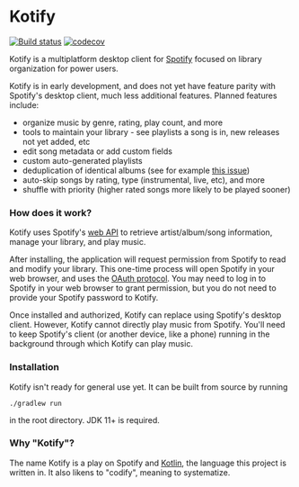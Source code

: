 # Kotify

[![Build status](https://github.com/dzirbel/kotify/workflows/Build/badge.svg)](https://github.com/dzirbel/kotify/actions/workflows/build.yml)
[![codecov](https://codecov.io/gh/dzirbel/kotify/branch/master/graph/badge.svg?token=RZU5D35M5E)](https://codecov.io/gh/dzirbel/kotify)

Kotify is a multiplatform desktop client for [Spotify](https://www.spotify.com/) focused on library
organization for power users.

Kotify is in early development, and does not yet have feature parity with Spotify's desktop client,
much less additional features. Planned features include:
* organize music by genre, rating, play count, and more
* tools to maintain your library - see playlists a song is in, new releases not yet added, etc
* edit song metadata or add custom fields
* custom auto-generated playlists
* deduplication of identical albums (see for example [this issue](https://community.spotify.com/t5/iOS-iPhone-iPad/Duplicates-of-the-same-albums/td-p/4542505))
* auto-skip songs by rating, type (instrumental, live, etc), and more
* shuffle with priority (higher rated songs more likely to be played sooner)

### How does it work?

Kotify uses Spotify's [web API](https://developer.spotify.com/documentation/web-api/) to retrieve
artist/album/song information, manage your library, and play music.

After installing, the application will request permission from Spotify to read and modify your
library. This one-time process will open Spotify in your web browser, and uses the
[OAuth protocol](https://developer.spotify.com/documentation/general/guides/authorization-guide/).
You may need to log in to Spotify in your web browser to grant permission, but you do not need to
provide your Spotify password to Kotify.

Once installed and authorized, Kotify can replace using Spotify's desktop client. However, Kotify
cannot directly play music from Spotify. You'll need to keep Spotify's client (or another device,
like a phone) running in the background through which Kotify can play music.

### Installation

Kotify isn't ready for general use yet. It can be built from source by running

```
./gradlew run
```

in the root directory. JDK 11+ is required.

### Why "Kotify"?

The name Kotify is a play on Spotify and [Kotlin](https://kotlinlang.org/), the language this
project is written in. It also likens to "codify", meaning to systematize.
